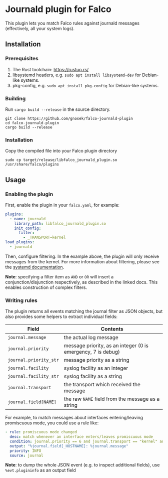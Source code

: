 # Journald plugin for Falco

This plugin lets you match Falco rules against journald messages (effectively, all your system logs).

## Installation

### Prerequisites

1. The Rust toolchain: https://rustup.rs/
2. libsystemd headers, e.g. `sudo apt install libsystemd-dev` for Debian-like systems.
3. pkg-config, e.g. `sudo apt install pkg-config` for Debian-like systems.

### Building

Run `cargo build --release` in the source directory.

```
git clone https://github.com/gnosek/falco-journald-plugin
cd falco-journald-plugin
cargo build --release
```

### Installation

Copy the compiled file into your Falco plugin directory

```
sudo cp target/release/libfalco_journald_plugin.so /usr/share/falco/plugins
```

## Usage

### Enabling the plugin

First, enable the plugin in your `falco.yaml`, for example:

```yaml
plugins:
  - name: journald
    library_path: libfalco_journald_plugin.so
    init_config:
      filter:
        - _TRANSPORT=kernel
load_plugins:
  - journald
```

Then, configure filtering. In the example above, the plugin will only receive messages from the kernel.
For more information about filtering, please see
the [systemd documentation](https://www.freedesktop.org/software/systemd/man/latest/sd_journal_add_match.html).

**Note**: specifying a filter item as `AND` or `OR` will insert a conjunction/disjunction respectively,
as described in the linked docs. This enables construction of complex filters.

### Writing rules

The plugin returns all events matching the journal filter as JSON objects, but also provides some helpers to extract
individual fields:

| Field                  | Contents                                                     |
|------------------------|--------------------------------------------------------------|
| `journal.message`      | the actual log message                                       |
| `journal.priority`     | message priority, as an integer (0 is emergency, 7 is debug) |
| `journal.priority_str` | message priority as a string                                 |
| `journal.facility`     | syslog facility as an integer                                |
| `journal.facility_str` | syslog facility as a string                                  |
| `journal.transport`    | the transport which received the message                     |
| `journal.field[NAME]`  | the raw `NAME` field from the message as a string            |

For example, to match messages about interfaces entering/leaving promiscuous mode, you could use a rule like:

```yaml
- rule: promiscuous mode changed
  desc: match whenever an interface enters/leaves promiscuous mode
  condition: journal.priority == 6 and journal.transport == "kernel" and journal.message contains "promiscuous"
  output: "%journal.field[_HOSTNAME]: %journal.message"
  priority: INFO
  source: journal
```

**Note**: to dump the whole JSON event (e.g. to inspect additional fields), use `%evt.plugininfo` as an output field
